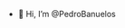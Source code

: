 - 👋 Hi, I’m @PedroBanuelos


<!---
PedroBanuelos/PedroBanuelos is a ✨ special ✨ repository because its `README.md` (this file) appears on your GitHub profile.
You can click the Preview link to take a look at your changes.
--->
